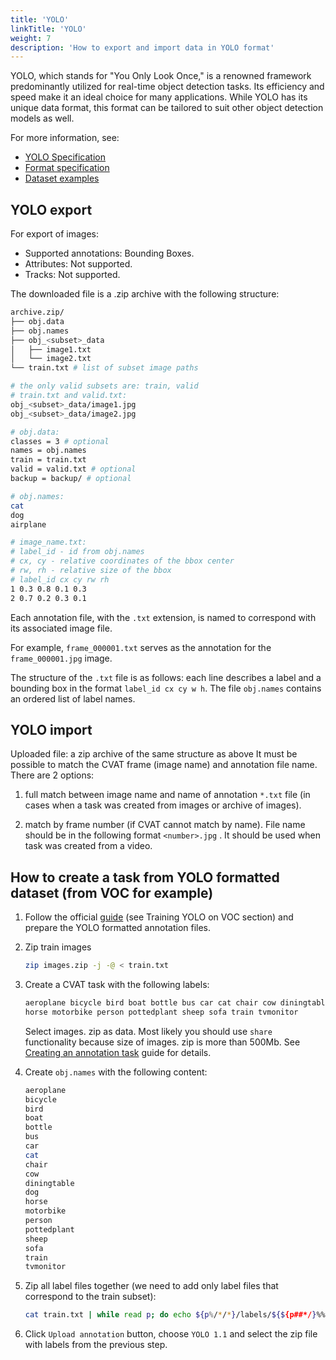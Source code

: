 ```yaml
---
title: 'YOLO'
linkTitle: 'YOLO'
weight: 7
description: 'How to export and import data in YOLO format'
---
```


YOLO, which stands for "You Only Look Once," is a renowned framework
predominantly utilized for real-time object detection tasks.
Its efficiency and speed make it an ideal choice for many applications.
While YOLO has its unique data format,
this format can be tailored to suit other object detection models as well.

For more information, see:

- [YOLO Specification](https://pjreddie.com/darknet/yolo/)
- [Format specification](https://github.com/AlexeyAB/darknet#how-to-train-to-detect-your-custom-objects)
- [Dataset examples](https://github.com/cvat-ai/datumaro/tree/v0.3/tests/assets/yolo_dataset)

## YOLO export

For export of images:

- Supported annotations: Bounding Boxes.
- Attributes: Not supported.
- Tracks: Not supported.

The downloaded file is a .zip archive with the following structure:

```bash
archive.zip/
├── obj.data
├── obj.names
├── obj_<subset>_data
│   ├── image1.txt
│   └── image2.txt
└── train.txt # list of subset image paths

# the only valid subsets are: train, valid
# train.txt and valid.txt:
obj_<subset>_data/image1.jpg
obj_<subset>_data/image2.jpg

# obj.data:
classes = 3 # optional
names = obj.names
train = train.txt
valid = valid.txt # optional
backup = backup/ # optional

# obj.names:
cat
dog
airplane

# image_name.txt:
# label_id - id from obj.names
# cx, cy - relative coordinates of the bbox center
# rw, rh - relative size of the bbox
# label_id cx cy rw rh
1 0.3 0.8 0.1 0.3
2 0.7 0.2 0.3 0.1
```

Each annotation file, with the `.txt` extension,
is named to correspond with its associated image file.

For example, `frame_000001.txt` serves as the annotation for the
`frame_000001.jpg` image.

The structure of the `.txt` file is as follows:
each line describes a label and a bounding box
in the format `label_id cx cy w h`.
The file `obj.names` contains an ordered list of label names.

## YOLO import

Uploaded file: a zip archive of the same structure as above
It must be possible to match the CVAT frame (image name)
and annotation file name. There are 2 options:

1. full match between image name and name of annotation `*.txt` file
   (in cases when a task was created from images or archive of images).

1. match by frame number (if CVAT cannot match by name). File name
   should be in the following format `<number>.jpg` .
   It should be used when task was created from a video.

## How to create a task from YOLO formatted dataset (from VOC for example)

1. Follow the official [guide](https://pjreddie.com/darknet/yolo/) (see Training YOLO on VOC section)
   and prepare the YOLO formatted annotation files.

1. Zip train images

   ```bash
   zip images.zip -j -@ < train.txt
   ```

1. Create a CVAT task with the following labels:

   ```bash
   aeroplane bicycle bird boat bottle bus car cat chair cow diningtable dog
   horse motorbike person pottedplant sheep sofa train tvmonitor
   ```

   Select images. zip as data. Most likely you should use `share`
   functionality because size of images. zip is more than 500Mb.
   See [Creating an annotation task](/docs/manual/basics/creating_an_annotation_task/)
   guide for details.

1. Create `obj.names` with the following content:

   ```bash
   aeroplane
   bicycle
   bird
   boat
   bottle
   bus
   car
   cat
   chair
   cow
   diningtable
   dog
   horse
   motorbike
   person
   pottedplant
   sheep
   sofa
   train
   tvmonitor
   ```

1. Zip all label files together (we need to add only label files that correspond to the train subset):

   ```bash
   cat train.txt | while read p; do echo ${p%/*/*}/labels/${${p##*/}%%.*}.txt; done | zip labels.zip -j -@ obj.names
   ```

1. Click `Upload annotation` button, choose `YOLO 1.1` and select the zip
   file with labels from the previous step.